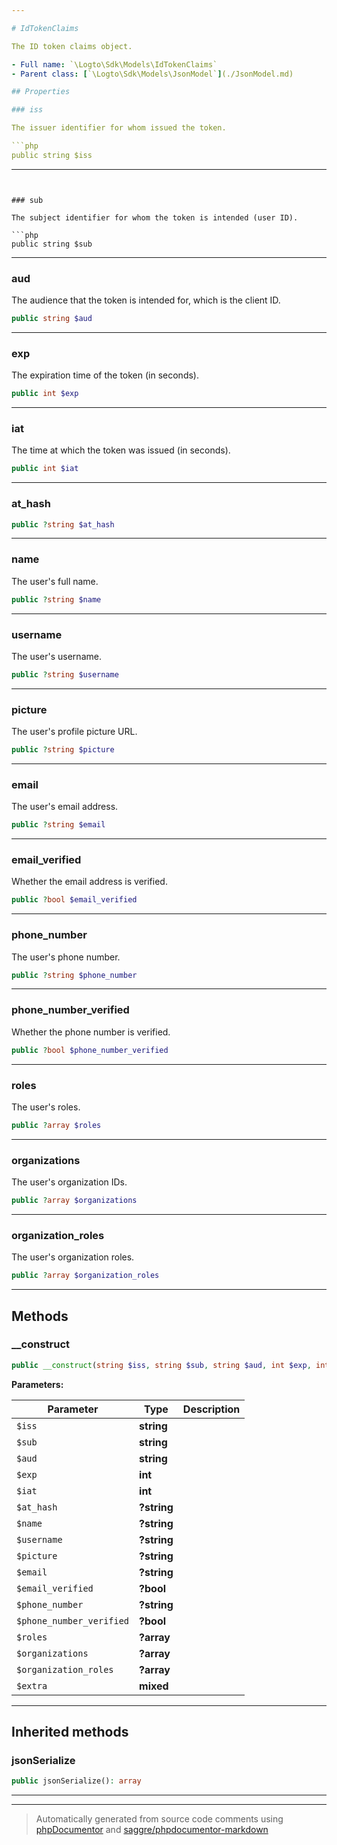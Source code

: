 ```yaml
---

# IdTokenClaims

The ID token claims object.

- Full name: `\Logto\Sdk\Models\IdTokenClaims`
- Parent class: [`\Logto\Sdk\Models\JsonModel`](./JsonModel.md)

## Properties

### iss

The issuer identifier for whom issued the token.

```php
public string $iss
```

---
```


### sub

The subject identifier for whom the token is intended (user ID).

```php
public string $sub
```

---

### aud

The audience that the token is intended for, which is the client ID.

```php
public string $aud
```

---

### exp

The expiration time of the token (in seconds).

```php
public int $exp
```

---

### iat

The time at which the token was issued (in seconds).

```php
public int $iat
```

---

### at_hash

```php
public ?string $at_hash
```

---

### name

The user's full name.

```php
public ?string $name
```

---

### username

The user's username.

```php
public ?string $username
```

---

### picture

The user's profile picture URL.

```php
public ?string $picture
```

---

### email

The user's email address.

```php
public ?string $email
```

---

### email_verified

Whether the email address is verified.

```php
public ?bool $email_verified
```

---

### phone_number

The user's phone number.

```php
public ?string $phone_number
```

---

### phone_number_verified

Whether the phone number is verified.

```php
public ?bool $phone_number_verified
```

---

### roles

The user's roles.

```php
public ?array $roles
```

---

### organizations

The user's organization IDs.

```php
public ?array $organizations
```

---

### organization_roles

The user's organization roles.

```php
public ?array $organization_roles
```

---

## Methods

### \_\_construct

```php
public __construct(string $iss, string $sub, string $aud, int $exp, int $iat, ?string $at_hash = null, ?string $name = null, ?string $username = null, ?string $picture = null, ?string $email = null, ?bool $email_verified = null, ?string $phone_number = null, ?bool $phone_number_verified = null, ?array $roles = null, ?array $organizations = null, ?array $organization_roles = null, mixed $extra): mixed
```

**Parameters:**

| Parameter                | Type        | Description |
| ------------------------ | ----------- | ----------- |
| `$iss`                   | **string**  |             |
| `$sub`                   | **string**  |             |
| `$aud`                   | **string**  |             |
| `$exp`                   | **int**     |             |
| `$iat`                   | **int**     |             |
| `$at_hash`               | **?string** |             |
| `$name`                  | **?string** |             |
| `$username`              | **?string** |             |
| `$picture`               | **?string** |             |
| `$email`                 | **?string** |             |
| `$email_verified`        | **?bool**   |             |
| `$phone_number`          | **?string** |             |
| `$phone_number_verified` | **?bool**   |             |
| `$roles`                 | **?array**  |             |
| `$organizations`         | **?array**  |             |
| `$organization_roles`    | **?array**  |             |
| `$extra`                 | **mixed**   |             |

---

## Inherited methods

### jsonSerialize

```php
public jsonSerialize(): array
```

---

---

> Automatically generated from source code comments using [phpDocumentor](http://www.phpdoc.org/) and [saggre/phpdocumentor-markdown](https://github.com/Saggre/phpDocumentor-markdown)

